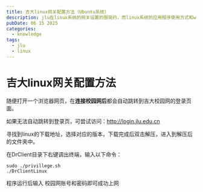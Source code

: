 ```yaml
---
title: 吉大linux网关配置方法（Ubuntu系统）
description: jlu在linux系统的网关设置的很简约，而linux系统的应用程序使用方式和windows的底层逻辑相当不同，所以网关的配置废了一些功夫。
pubDate: 06 15 2025
categories:
  - knowledge
tags:
  - jlu
  - linux
---
```

# 吉大linux网关配置方法

随便打开一个浏览器网页，在**连接校园网后**都会自动跳转到吉大校园网的登录页面。

如果无法自动跳转到登录页，可尝试访问：http://login.jlu.edu.cn

寻找到linux的下载地址，选择对应的版本，下载完成后双击解压，进入到解压后的文件夹中。

在DrClient目录下右键调出终端，输入以下命令：

```
sudo ./privillege.sh
./DrClientLinux
```

程序运行后输入 校园网账号和密码即可成功上网